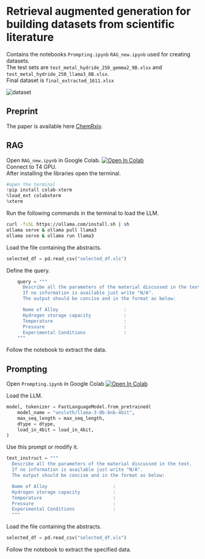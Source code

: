 # Retrieval augmented generation for building datasets from scientific literature
Contains the notebooks `Prompting.ipynb` `RAG_new.ipynb` used for creating datasets.\
The test sets are `test_metal_hydride_250_gemma2_9B.xlsx` and `test_metal_hydride_250_llama3_8B.xlsx`.\
Final dataset is `final_extracted_1611.xlsx`

![dataset](https://github.com/catastropiyush/RAG-dataset-gen/blob/main/dataset.png)

## Preprint
The paper is available here [ChemRxiv](https://chemrxiv.org/engage/chemrxiv/article-details/67e277f06dde43c9081f4b38).


## RAG
Open `RAG_new.ipynb` in Google Colab.
<a target="_blank" href="https://colab.research.google.com/github/catastropiyush/RAG-dataset-gen/blob/main/RAG_new.ipynb">
  <img src="https://colab.research.google.com/assets/colab-badge.svg" alt="Open In Colab"/>
</a>\
Connect to T4 GPU.\
After installing the libraries open the terminal.
```python
#open the terminal
!pip install colab-xterm
%load_ext colabxterm
%xterm
```
Run the following commands in the terminal to load the LLM.
```bash
curl -fsSL https://ollama.com/install.sh | sh
ollama serve & ollama pull llama3
ollama serve & ollama run llama3
```
Load the file containing the abstracts.
```python
selected_df = pd.read_csv("selected_df.xls")
```
Define the query.
```python
    query = """
      Describe all the parameters of the material discussed in the text.
      If no information is available just write "N/A".
      The output should be concise and in the format as below:

      Name of Alloy                        :
      Hydrogen storage capacity            :
      Temperature                          :
      Pressure                             :
      Experimental Conditions              :
    """
```
Follow the notebook to extract the data.

## Prompting
Open `Prompting.ipynb` in Google Colab
<a target="_blank" href="https://colab.research.google.com/github/catastropiyush/RAG-dataset-gen/blob/main/Prompting.ipynb">
  <img src="https://colab.research.google.com/assets/colab-badge.svg" alt="Open In Colab"/>
</a>

Load the LLM.
```python
model, tokenizer = FastLanguageModel.from_pretrained(
    model_name = "unsloth/llama-3-8b-bnb-4bit",
    max_seq_length = max_seq_length,
    dtype = dtype,
    load_in_4bit = load_in_4bit,
)
```
Use this prompt or modify it.
```python
text_instruct = """
  Describe all the parameters of the material discussed in the text.
  If no information is available just write "N/A".
  The output should be concise and in the format as below:

  Name of Alloy                        :
  Hydrogen storage capacity            :
  Temperature                          :
  Pressure                             :
  Experimental Conditions              :
  """
```
Load the file containing the abstracts.
```python
selected_df = pd.read_csv("selected_df.xls")
```
Follow the notebook to extract the specified data.
